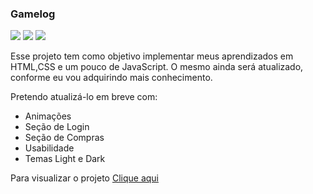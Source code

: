 ### Gamelog

![](https://img.shields.io/badge/HTML-%20-green)
![](https://img.shields.io/badge/CSS-%20-yellowgreen)
![](https://img.shields.io/badge/JavaScript-%20-blue)

Esse projeto tem como objetivo implementar meus aprendizados em HTML,CSS e um pouco de JavaScript. O mesmo ainda será atualizado, conforme eu vou adquirindo mais conhecimento.

Pretendo atualizá-lo em breve com:

- Animações
- Seção de Login
- Seção de Compras
- Usabilidade
- Temas Light e Dark

Para visualizar o projeto [Clique aqui](https://project-gamelog.netlify.app/)
